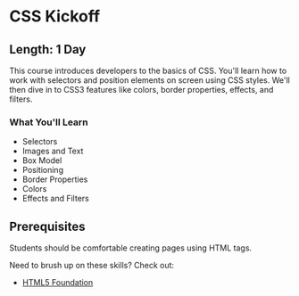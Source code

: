 CSS Kickoff
=======

## Length: 1 Day

This course introduces developers to the basics of CSS. You'll learn how to work with selectors and position elements on screen using CSS styles. We'll then dive in to CSS3 features like colors, border properties, effects, and filters.

### What You'll Learn

* Selectors
* Images and Text
* Box Model
* Positioning
* Border Properties
* Colors
* Effects and Filters

## Prerequisites
Students should be comfortable creating pages using HTML tags.

Need to brush up on these skills? Check out:

* [HTML5 Foundation](https://www.moonhighway.com/info/html5-foundation)
